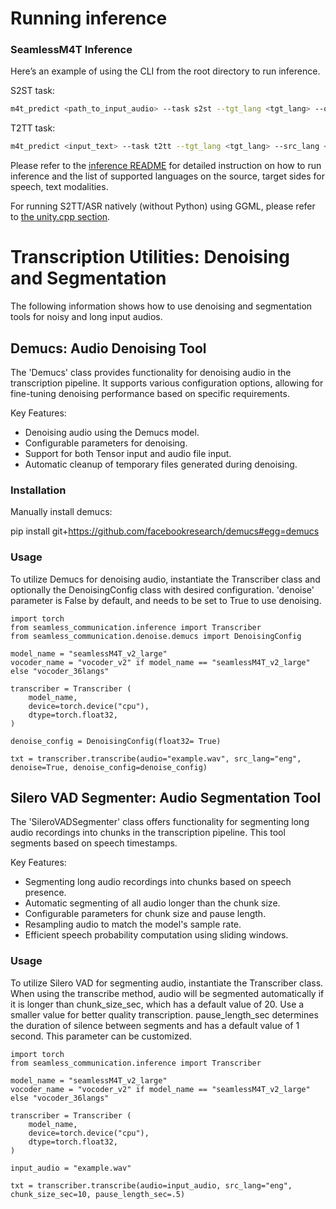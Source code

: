 # Running inference

### SeamlessM4T Inference
Here’s an example of using the CLI from the root directory to run inference.

S2ST task:
```bash
m4t_predict <path_to_input_audio> --task s2st --tgt_lang <tgt_lang> --output_path <path_to_save_audio>
```
T2TT task:
```bash
m4t_predict <input_text> --task t2tt --tgt_lang <tgt_lang> --src_lang <src_lang>
```
Please refer to the [inference README](src/seamless_communication/cli/m4t/predict) for detailed instruction on how to run inference and the list of supported languages on the source, target sides for speech, text modalities.

For running S2TT/ASR natively (without Python) using GGML, please refer to [the unity.cpp section](#unitycpp).

# Transcription Utilities: Denoising and Segmentation 

The following information shows how to use denoising and segmentation tools for noisy and long input audios.

## Demucs: Audio Denoising Tool

The 'Demucs' class provides functionality for denoising audio in the transcription pipeline. It supports various configuration options, allowing for fine-tuning denoising performance based on specific requirements. 

Key Features:

- Denoising audio using the Demucs model.
- Configurable parameters for denoising.
- Support for both Tensor input and audio file input.
- Automatic cleanup of temporary files generated during denoising.

### Installation

Manually install demucs: 

pip install git+https://github.com/facebookresearch/demucs#egg=demucs

### Usage

To utilize Demucs for denoising audio, instantiate the Transcriber class and optionally the DenoisingConfig class with desired configuration. 'denoise' parameter is False by default, and needs to be set to True to use denoising.

```
import torch
from seamless_communication.inference import Transcriber
from seamless_communication.denoise.demucs import DenoisingConfig

model_name = "seamlessM4T_v2_large"
vocoder_name = "vocoder_v2" if model_name == "seamlessM4T_v2_large" else "vocoder_36langs"

transcriber = Transcriber (
    model_name,
    device=torch.device("cpu"),
    dtype=torch.float32,
)

denoise_config = DenoisingConfig(float32= True)

txt = transcriber.transcribe(audio="example.wav", src_lang="eng", denoise=True, denoise_config=denoise_config)
```

## Silero VAD Segmenter: Audio Segmentation Tool

The 'SileroVADSegmenter' class offers functionality for segmenting long audio recordings into chunks in the transcription pipeline. This tool segments based on speech timestamps. 

Key Features:

- Segmenting long audio recordings into chunks based on speech presence.
- Automatic segmenting of all audio longer than the chunk size. 
- Configurable parameters for chunk size and pause length.
- Resampling audio to match the model's sample rate.
- Efficient speech probability computation using sliding windows.

### Usage

To utilize Silero VAD for segmenting audio, instantiate the Transcriber class. When using the transcribe method, audio will be segmented automatically if it is longer than chunk_size_sec, which has a default value of 20. Use a smaller value for better quality transcription.
pause_length_sec determines the duration of silence between segments and has a default value of 1 second. This parameter can be customized.

```
import torch
from seamless_communication.inference import Transcriber

model_name = "seamlessM4T_v2_large"
vocoder_name = "vocoder_v2" if model_name == "seamlessM4T_v2_large" else "vocoder_36langs"

transcriber = Transcriber (
    model_name,
    device=torch.device("cpu"),
    dtype=torch.float32,
)

input_audio = "example.wav"

txt = transcriber.transcribe(audio=input_audio, src_lang="eng", chunk_size_sec=10, pause_length_sec=.5)
```